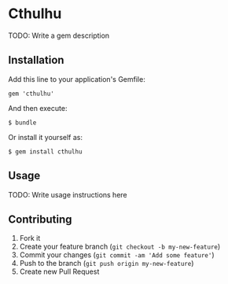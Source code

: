 # Cthulhu

TODO: Write a gem description

## Installation

Add this line to your application's Gemfile:

    gem 'cthulhu'

And then execute:

    $ bundle

Or install it yourself as:

    $ gem install cthulhu

## Usage

TODO: Write usage instructions here

## Contributing

1. Fork it
2. Create your feature branch (`git checkout -b my-new-feature`)
3. Commit your changes (`git commit -am 'Add some feature'`)
4. Push to the branch (`git push origin my-new-feature`)
5. Create new Pull Request
